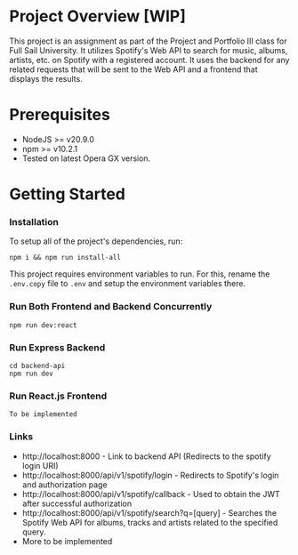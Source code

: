 # Project Overview [WIP]
This project is an assignment as part of the Project and Portfolio III class for Full Sail University. It utilizes Spotify's Web API to search for music, albums, artists, etc. on Spotify with a registered account. It uses the backend for any related requests that will be sent to the Web API and a frontend that displays the results.

# Prerequisites

- NodeJS >= v20.9.0
- npm >= v10.2.1
- Tested on latest Opera GX version.


# Getting Started

### Installation

To setup all of the project's dependencies, run:

```
npm i && npm run install-all
```

This project requires environment variables to run. For this, rename the `.env.copy` file to `.env` and setup the environment variables there.

### Run Both Frontend and Backend Concurrently

```
npm run dev:react
```

### Run Express Backend 

```
cd backend-api
npm run dev
```

### Run React.js Frontend

```
To be implemented
```

### Links

- http://localhost:8000 - Link to backend API (Redirects to the spotify login URI)
- http://localhost:8000/api/v1/spotify/login - Redirects to Spotify's login and authorization page
- http://localhost:8000/api/v1/spotify/callback - Used to obtain the JWT after successful authorization
- http://localhost:8000/api/v1/spotify/search?q=[query] - Searches the Spotify Web API for albums, tracks and artists related to the specified query.
- More to be implemented